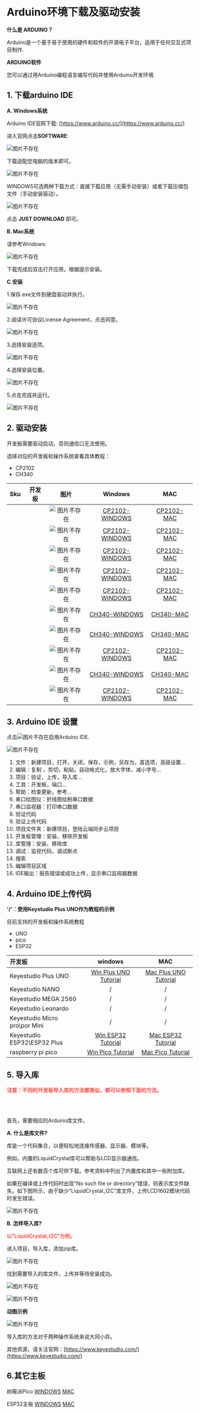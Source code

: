 # Arduino环境下载及驱动安装

**什么是 ARDUINO？**

Arduino是一个基于易于使用的硬件和软件的开源电子平台，适用于任何交互式项目制作.

**ARDUINO软件**

您可以通过用Arduino编程语言编写代码并使用Arduino开发环境.

## **1. 下载arduino IDE**

 **A. Windows系统**

Arduino IDE官网下载: [https://www.arduino.cc/](https://www.arduino.cc/)

进入官网点击**SOFTWARE**: 

![图片不存在](./media/35689c0bc68d7edba8c627bd3199eef6.png)

下载适配您电脑的版本即可。

![图片不存在](./media/77e7c042126b8eeea11c791f56b5b4b2.png)

WINDOWS可选两种下载方式：直接下载应用（无需手动安装）或者下载压缩包文件（手动安装驱动）。 

![图片不存在](./media/8cab9c123f890c12acecb2b69da33fa9.png)

点击 **JUST DOWNLOAD** 即可。

 **B. Mac系统**

请参考Windows:

![图片不存在](./media/7d168787a38135d10224dcdf317de4dc.png)

下载完成后双击打开应用，根据提示安装。

 **C.安装**

1.保存.exe文件到硬盘驱动并执行。

![图片不存在](./media/8f8dc05a74e88f80404c221feb5be436.png)

2.阅读许可协议License Agreement，点击同意。

![图片不存在](./media/56e65f892f7e0ec8750e4a34fbe30639.png)

3.选择安装选项。

![图片不存在](./media/c027cb419f67d478118b5714f5ed79a6.png)

4.选择安装位置。

![图片不存在](./media/e7e883fa1ed4d08ed5971c025696abca.png)

5.点击完成并运行。

![图片不存在](./media/b956ef7c308fcb0f7dc7e94bbb964f17.png)

## **2. 驱动安装**

开发板需要驱动启动，否则通信口无法使用。

选择对应的开发板和操作系统查看具体教程：
* CP2102
* CH340

| Sku | 开发板 |图片                      |           Windows           |         MAC         |
|:---: | :---------------:  | :------------------:    | :--------------------------------: | :------------------------: |
| | |![图片不存在](./media/7d0b506b49c64603a88fe3e435471416.png)   | [CP2102-WINDOWS](windowsCP2102.md) | [CP2102-MAC](MacCP2102.md) |
| | |![图片不存在](./media/eaa1b19bfcaca2517a95e05ded42d35c.png)   | [CP2102-WINDOWS](windowsCP2102.md) | [CP2102-MAC](MacCP2102.md) |
| | |![图片不存在](./media/1aca98d5c71572a604e19486bd0b0f30.png)  | [CP2102-WINDOWS](windowsCP2102.md) | [CP2102-MAC](MacCP2102.md) |
| | |![图片不存在](./media/ae5563865993ea67fcd7fcdf24da5111.png)  | [CP2102-WINDOWS](windowsCP2102.md) | [CP2102-MAC](MacCP2102.md) |
| | |![图片不存在](./media/86c795bcea492965e34ee0cdaaf50e29.png)| [CP2102-WINDOWS](windowsCP2102.md) | [CP2102-MAC](MacCP2102.md) |
| | |![图片不存在](./media/4e3c89e2d2f3857713b158dee653d15e.png)  | [CH340-WINDOWS](windowsCH340.md)   |  [CH340-MAC](MacCH340.md)  |
| | |![图片不存在](./media/673abb3eab021c25e5f25278a56c090f.png) | [CH340-WINDOWS](windowsCH340.md)   |  [CH340-MAC](MacCH340.md)  |
| | |![图片不存在](./media/844294c4c8ececb90208e002a168053f.png) | [CP2102-WINDOWS](windowsCP2102.md) | [CP2102-MAC](MacCP2102.md) |
| | |![图片不存在](./media/0d38a15a94f8832b98debd4e8cfbc4ae.png)  | [CH340-WINDOWS](windowsCH340.md)   |  [CH340-MAC](MacCH340.md)  |
| | |![图片不存在](./media/47ff6758c5daa7b1e524a1c306f03aad.png) | [CP2102-WINDOWS](windowsCP2102.md) | [CP2102-MAC](MacCP2102.md) |

## **3. Arduino IDE 设置**

点击![图片不存在](./media/56fd87ba844f0d367e09941d0805d656.png)启用Arduino IDE.

![图片不存在](./media/661b691e840407428760cc4f29e80d92.png)

1. 文件：新建项目，打开，关闭，保存，示例，另存为，首选项，高级设置...
2. 编辑：复制 ，剪切，粘贴，自动格式化，放大字体，减小字号...
3. 项目：验证，上传，导入库...
4. 工具：开发板，端口...
5. 帮助：检查更新，参考...
6. 串口绘图仪：折线图绘制串口数据
7. 串口监视器：打印串口数据
8. 验证代码
9. 验证上传代码
10.  项目文件夹：新建项目，登陆云端同步云项目
11. 开发板管理：安装、移除开发板
12. 库管理：安装、移除库
13. 调试：监视代码，调试断点
14. 搜索
15. 编辑项目区域
16. IDE输出：报告错误或成功上传，显示串口监视器数据

## **4. Arduino IDE上传代码**

**'/'：使用Keystudio Plus UNO作为教程的示例**

目前支持的开发板和操作系统教程
* UNO
* pico
* ESP32

| 开发板                        |               windows               |                 MAC                 |
| :---------------------------- | :---------------------------------: | :---------------------------------: |
| Keyestudio Plus UNO           | [Win Plus UNO Tutorial](win-UNO.md) | [Mac Plus UNO Tutorial](mac-UNO.md) |
| Keyestudio NANO               |                  /                  |                  /                  |
| Keyestudio MEGA 2560          |                  /                  |                  /                  |
| Keyestudio Leonardo           |                  /                  |                  /                  |
| Keyestudio Micro pro\por Mini |                  /                  |                  /                  |
| Keyestudio ESP32\ESP32 Plus   |   [Win ESP32 Tutorial](win-ESP32)   |   [Mac ESP32 Tutorial](mac-ESP32)   |
| raspberry pi pico             |    [Win Pico Tutorial](win-Pico)    |    [Mac Pico Tutorial](mac-Pico)    |


## **5. 导入库**

<span style="color: rgb(255, 76, 65);">**注意：不同的开发板导入库的方法都类似，都可以参照下面的方法。**</span>

<br>
<br>

首先，需要相应的Arduino库文件。

 **A. 什么是库文件?**

库是一个代码集合，以便轻松地连接传感器、显示器、模块等。

例如，内置的LiquidCrystal库可以帮助与LCD显示器通信。

互联网上还有数百个库可供下载。参考资料中列出了内置库和其中一些附加库。

如果在编译或上传代码时出现“No such file or directory”错误，则表示库文件缺失。如下图所示，由于缺少“LiquidCrystal_I2C”库文件，上传LCD1602模块代码时发生错误。

![图片不存在](./media/e73615b6b4cd03607eafcf95cfc51f57.png)

 **B. 怎样导入库?**

<p style="color:red;">以"LiquidCrystal_I2C"为例。<p>

进入项目，导入库，添加zip库。


![图片不存在](./media/d48925cbd6e9e07f3686e09f984a04ec.png)

找到需要导入的库文件，上传并等待安装成功。

![图片不存在](./media/3a2981c7f01309d30f336b8f6b026197.png)

![图片不存在](./media/50b64da1a3fb78e9f4f2bcdbe45de679.png)

**动图示例**

![图片不存在](./media/29d25a2531c0ef0c229259fe72697495.gif)

导入库的方法对于两种操作系统来说大同小异。

其他资源，请关注官网：[https://www.keyestudio.com/](https://www.keyestudio.com/)


## **6.其它主板**

树莓派Pico
[WINDOWS](%E6%A0%91%E8%8E%93%E6%B4%BEPico.md#a-windows)
[MAC](%E6%A0%91%E8%8E%93%E6%B4%BEPico.md#b-mac)

ESP32主板
[WINDOWS](ESP32%E4%B8%BB%E6%9D%BF.md#a-windows)
[MAC](ESP32%E4%B8%BB%E6%9D%BF.md#b-mac)













